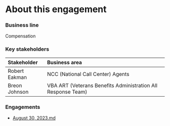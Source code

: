 # About this engagement

### Business line

Compensation

### Key stakeholders

|Stakeholder|Business area|
|:--|:--|
|Robert Eakman|NCC (National Call Center) Agents|
|Breon Johnson|VBA ART (Veterans Benefits Administration All Response Team)|

### Engagements

- [August 30, 2023.md](https://github.com/department-of-veterans-affairs/va.gov-team/blob/master/products/ask-va/research/Business%20line%20engagement/Compensation/August%2030%2C%202023.md)
